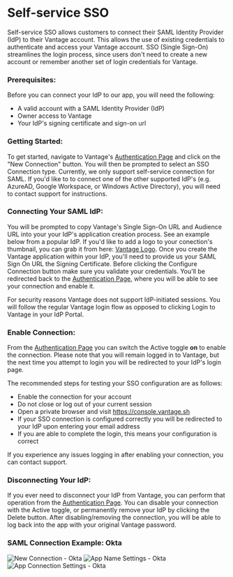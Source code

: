 # Self-service SSO

Self-service SSO allows customers to connect their SAML Identity Provider (IdP) to their Vantage account. This allows the use of existing credentials to authenticate and access your Vantage account. SSO (Single Sign-On) streamlines the login process, since users don't need to create a new account or remember another set of login credentials for Vantage.

### Prerequisites:

Before you can connect your IdP to our app, you will need the following:

- A valid account with a SAML Identity Provider (IdP)
- Owner access to Vantage
- Your IdP's signing certificate and sign-on url

### Getting Started:

To get started, navigate to Vantage's [Authentication Page](https://console.vantage.sh/settings/account_identity_providers) and click on the "New Connection" button. You will then be prompted to select an SSO Connection type. Currently, we only support self-service connection for SAML. If you'd like to to connect one of the other supported IdP's (e.g. AzureAD, Google Workspace, or Windows Active Directory), you will need to contact support for instructions.

### Connecting Your SAML IdP:

You will be prompted to copy Vantage's Single Sign-On URL and Audience URL into your your IdP's application creation process. See an example below from a popular IdP. If you'd like to add a logo to your conection's thumbnail, you can grab it from here: [Vantage Logo](https://s3.amazonaws.com/assets.vantage.sh/www/vantage_avatar-social.jpg). Once you create the Vantage application within your IdP, you'll need to provide us your SAML Sign On URL the Signing Certificate. Before clicking the Configure Connection button make sure you validate your credentials. You'll be redirected back to the [Authentication Page](https://console.vantage.sh/settings/account_identity_providers), where you will be able to see your connection and enable it.

For security reasons Vantage does not support IdP-initiated sessions. You will follow the regular Vantage login flow as opposed to clicking Login to Vantage in your IdP Portal.

### Enable Connection:

From the [Authentication Page](https://console.vantage.sh/settings/account_identity_providers) you can switch the Active toggle **on** to enable the connection. Please note that you will remain logged in to Vantage, but the next time you attempt to login you will be redirected to your IdP's login page.

The recommended steps for testing your SSO configuration are as follows:

- Enable the connection for your account
- Do not close or log out of your current session
- Open a private browser and visit https://console.vantage.sh
- If your SSO connection is configured correctly you will be redirected to your IdP upon entering your email address
- If you are able to complete the login, this means your configuration is correct

If you experience any issues logging in after enabling your connection, you can contact support.

### Disconnecting Your IdP:

If you ever need to disconnect your IdP from Vantage, you can perform that operation from the [Authentication Page](https://console.vantage.sh/settings/account_identity_providers). You can disable your connection with the Active toggle, or permanently remove your IdP by clicking the Delete button. After disabling/removing the connection, you will be able to log back into the app with your original Vantage password.

### SAML Connection Example: Okta

![New Connection - Okta](/img/saml_okta_new.png)
![App Name Settings - Okta](/img/saml_okta_app_name.png)
![App Connection Settings - Okta](/img/saml_okta_settings.png)
